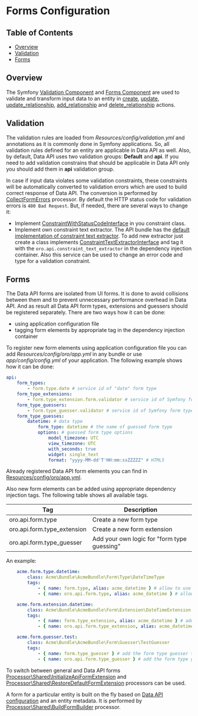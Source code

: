 Forms Configuration
===================

Table of Contents
-----------------
 - [Overview](#overview)
 - [Validation](#validation)
 - [Forms](#forms)

Overview
--------

The Symfony [Validation Component](http://symfony.com/doc/current/book/validation.html) and [Forms Component](http://symfony.com/doc/current/book/forms.html) are used to validate and transform input data to an entity in [create](./actions.md#create-action), [update](./actions.md#update-action), [update_relationship](./actions.md#update_relationship-action), [add_relationship](./actions.md#add_relationship-action) and [delete_relationship](./actions.md#delete_relationship-action) actions.

Validation
----------

The validation rules are loaded from *Resources/config/validation.yml* and annotations as it is commonly done in Symfony applications. So, all validation rules defined for an entity are applicable in Data API as well.
Also, by default, Data API uses two validation groups: **Default** and **api**. If you need to add validation constrains that should be applicable in Data API only you should add them in **api** validation group.

In case if input data violates some validation constraints, these constraints will be automatically converted to validation errors which are used to build correct response of Data API. The conversion is performed by [CollectFormErrors](../../Processor/Shared/CollectFormErrors.php) processor. By default the HTTP status code for validation errors is `400 Bad Request`. But, if needed, there are several ways to change it:

- Implement [ConstraintWithStatusCodeInterface](../../Validator/Constraints/ConstraintWithStatusCodeInterface.php) in you constraint class.
- Implement own constraint text extractor. The API bundle has the [default implementation of constraint text extractor](../../Request/ConstraintTextExtractor.php). To add new extractor just create a class implements [ConstraintTextExtractorInterface](../../Request/ConstraintTextExtractorInterface.php) and tag it with the `oro.api.constraint_text_extractor` in the dependency injection container. Also this service can be used to change an error code and type for a validation constraint.

Forms
-----

The Data API forms are isolated from UI forms. It is done to avoid collisions between them and to prevent unnecessary performance overhead in Data API.
And as result all Data API form types, extensions and guessers should be registered separately. There are two ways how it can be done:

- using application configuration file
- tagging form elements by appropriate tag in the dependency injection container

To register new form elements using application configuration file you can add *Resources/config/oro/app.yml* in any bundle or use *app/config/config.yml* of your application. The following example shows how it can be done:

```yaml
api:
    form_types:
        - form.type.date # service id of "date" form type
    form_type_extensions:
        - form.type_extension.form.validator # service id of Symfony form validation extension
    form_type_guessers:
        - form.type_guesser.validator # service id of Symfony form type guesser based on validation constraints
    form_type_guesses:
        datetime: # data type
            form_type: datetime # the name of guessed form type
            options: # guessed form type options
                model_timezone: UTC
                view_timezone: UTC
                with_seconds: true
                widget: single_text
                format: "yyyy-MM-dd'T'HH:mm:ssZZZZZ" # HTML5
```

Already registered Data API form elements you can find in [Resources/config/oro/app.yml](../config/oro/app.yml).

Also new form elements can be added using appropriate dependency injection tags. The following table shows all available tags.

| Tag | Description |
| --- | --- |
| oro.api.form.type | Create a new form type |
| oro.api.form.type_extension | Create a new form extension |
| oro.api.form.type_guesser | Add your own logic for "form type guessing" |

An example:

```yaml
    acme.form.type.datetime:
        class: Acme\Bundle\AcmeBundle\Form\Type\DateTimeType
        tags:
            - { name: form.type, alias: acme_datetime } # allow to use the form type on UI 
            - { name: oro.api.form.type, alias: acme_datetime } # allow to use the form type in Data API

    acme.form.extension.datetime:
        class: Acme\Bundle\AcmeBundle\Form\Extension\DateTimeExtension
        tags:
            - { name: form.type_extension, alias: acme_datetime } # add the form extension to UI forms
            - { name: oro.api.form.type_extension, alias: acme_datetime } # add the form extension to Data API forms

    acme.form.guesser.test:
        class: Acme\Bundle\AcmeBundle\Form\Guesser\TestGuesser
        tags:
            - { name: form.type_guesser } # add the form type guesser to UI forms
            - { name: oro.api.form.type_guesser } # add the form type guesser to Data API forms
```

To switch between general and Data API forms [Processor\Shared\InitializeApiFormExtension](../../Processor/Shared/InitializeApiFormExtension.php) and [Processor\Shared\RestoreDefaultFormExtension](../../Processor/Shared/RestoreDefaultFormExtension.php) processors can be used.

A form for a particular entity is built on the fly based on [Data API configuration](./configuration.md) and an entity metadata. It is performed by [Processor\Shared\BuildFormBuilder](../../Processor/Shared/BuildFormBuilder.php) processor.
